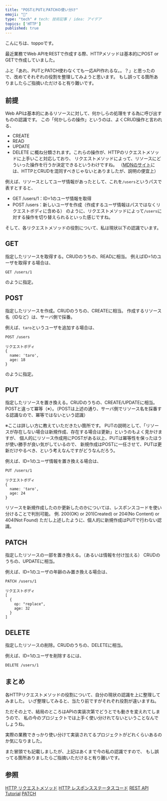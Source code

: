 ```yaml
---
title: "POSTとPUTとPATCHの使い分け"
emoji: "🍣"
type: "tech" # tech: 技術記事 / idea: アイデア
topics: ['HTTP']
published: true
---
```


こんにちは、toppoです。

最近業務でWeb APIをRESTで作成する際、HTTPメソッドは基本的にPOST or GETで作成していました。

ふと「あれ、PUTとPATCH使わなくても一応API作れるな。。？」と思ったので、改めてそれぞれの役割を整理してみようと思います。
もし誤ってる箇所ありましたらご指摘いただけると有り難いです。

## 前提
Web APIは基本的にあるリソースに対して、何かしらの処理をする為に呼び出すものの認識です。
この「何かしらの操作」というのは、よくCRUD操作と言われる、
- CREATE
- READ
- UPDATE
- DELETE
に概ね分類されます。これらの操作が、HTTPのリクエストメソッドに上手いこと対応しており、
リクエストメソッドによって、リソースにどういった操作を行うか決定できるというわけですね。
（[MDNのサイト](https://developer.mozilla.org/ja/docs/Web/HTTP/Methods/PATCH)には、HTTPとCRUDを混同すべきじゃないとありましたが、説明の便宜上）

例えば、リソースとしてユーザ情報があったとして、これを`/users`というパスで表すとすると、
- GET /users/1：ID=1のユーザ情報を取得
- POST /users：新しいユーザを作成（作成するユーザ情報はパスではなくリクエストボディに含める）
のように、リクエストメソッドによって`/users`に対する操作を切り替えられるといった感じですね。

そして、各リクエストメソッドの役割について、私は現状以下の認識でいます。

## GET
指定したリソースを取得する。CRUDのうちの、READに相当。
例えばID=1のユーザを取得する場合は、
```
GET /users/1
```
のように指定。

## POST
指定したリソースを作成。CRUDのうちの、CREATEに相当。
作成するリソース名（IDなど）は、サーバ側で採番。

例えば、`taro`というユーザを追加する場合は、
```
POST /users

リクエストボディ
{
  name: 'taro',
  age: 18
}
```
のように指定。

## PUT
指定したリソースを置き換える。CRUDのうちの、CREATE/UPDATEに相当。
POSTと違って冪等（※）。（POSTは上述の通り、サーバ側でリソース名を採番する認識なので、冪等ではないという認識）

※ここは詳しい方に教えていただきたい箇所です。
PUTの説明として、「リソースが存在しない場合は新規作成、存在する場合は更新」というのもよく見かけますが、
個人的にリソース作成用にPOSTがある以上、PUTは冪等性を保ったほうが使い勝手が良い気がしているので、
新規作成はPOSTに一任させて、PUTは更新だけやるべき、という考えなんですがどうなんだろう。

例えば、ID=1のユーザ情報を置き換える場合は、
```
PUT /users/1

リクエストボディ
{
  name: 'taro',
  age: 24
}
```
リソースを新規作成したのか更新したのかについては、レスポンスコードを使い分けることで判別可能。
例. 200(OK) or 201(Created) or 204(No Content) or 404(Not Found)
ただし上述したように、個人的に新規作成はPUTで行わない認識。

## PATCH
指定したリソースの一部を置き換える。（あるいは情報を付け加える）
CRUDのうちの、UPDATEに相当。

例えば、ID=1のユーザの年齢のみ置き換える場合は、
```
PATCH /users/1

リクエストボディ
[
  {
    op: "replace",
    age: 32
  }
]
```

## DELETE
指定したリソースの削除。CRUDのうちの、DELETEに相当。

例えば、ID=1のユーザを削除するには、
```
DELETE /users/1
```

## まとめ
各HTTPリクエストメソッドの役割について、自分の現状の認識を上に整理してみました。
いざ整理してみると、当たり前ですがそれぞれ役割が違いますね。

ただその上で、結局のところはAPIの実装次第でどうとでも動きを変えれてしまうので、
私の今のプロジェクトでは上手く使い分けれてないということなんでしょうね。

実際の業務できっかり使い分けて実装されてるプロジェクトがどれくらいあるのか気になりました。

また冒頭でも記載しましたが、上記はあくまで今の私の認識ですので、
もし誤ってる箇所ありましたらご指摘いただけると有り難いです。

## 参照
[HTTP リクエストメソッド](https://developer.mozilla.org/ja/docs/Web/HTTP/Methods)
[HTTP レスポンスステータスコード](https://developer.mozilla.org/ja/docs/Web/HTTP/Status)
[REST API Tutorial](https://restfulapi.net/http-methods/)
[PATCH](https://developer.mozilla.org/ja/docs/Web/HTTP/Methods/PATCH)
